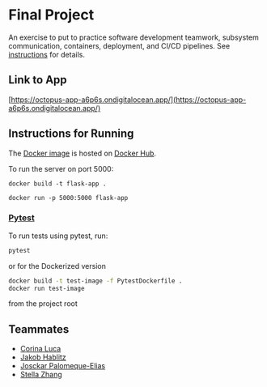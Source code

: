 # Final Project

An exercise to put to practice software development teamwork, subsystem communication, containers, deployment, and CI/CD pipelines. See [instructions](./instructions.md) for details.

## Link to App

[https://octopus-app-a6p6s.ondigitalocean.app/](https://octopus-app-a6p6s.ondigitalocean.app/)

## Instructions for Running

The [Docker image](./Dockerfile) is hosted on [Docker Hub](https://hub.docker.com/r/josckar/word-game-flask).

To run the server on port 5000:

```
docker build -t flask-app .

docker run -p 5000:5000 flask-app
```

### [Pytest](https://docs.pytest.org/en/stable/)

To run tests using pytest, run:

```bash
pytest
```
or for the Dockerized version
```bash
docker build -t test-image -f PytestDockerfile .
docker run test-image
```
from the project root

## Teammates

* [Corina Luca](https://github.com/CorinaLucaFocsan)
* [Jakob Hablitz](https://github.com/jsh9965)
* [Josckar Palomeque-Elias](https://github.com/josckar)
* [Stella Zhang](https://github.com/qq3173732005)
